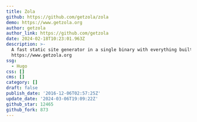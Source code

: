 ```yaml
---
title: Zola
github: https://github.com/getzola/zola
demo: https://www.getzola.org
author: getzola
author_link: https://github.com/getzola
date: 2024-02-18T10:23:01.963Z
description: >-
  A fast static site generator in a single binary with everything built-in.
  https://www.getzola.org
ssg:
  - Hugo
css: []
cms: []
category: []
draft: false
publish_date: '2016-12-06T02:57:25Z'
update_date: '2024-03-06T19:09:22Z'
github_star: 12465
github_fork: 873
---
```

